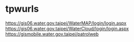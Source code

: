 # tpwurls
https://gis06.water.gov.taipei/WaterMAP/login/login.aspx
https://gis06.water.gov.taipei/WaterCloud/login/login.aspx
https://gismobile.water.gov.taipei/patrolweb
